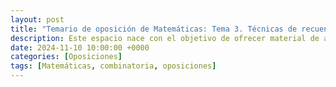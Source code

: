 ```yaml
---
layout: post
title: "Temario de oposición de Matemáticas: Tema 3. Técnicas de recuento y combinatoria."
description: Este espacio nace con el objetivo de ofrecer material de apoyo a la hora de preparar la parte teórica de la primera prueba de la oposición al cuerpo de Profesores de Enseñanza Secundaria de Matemáticas, pero también para preparar los exámenes de las asignaturas de matemáticas a un nivel equivalente de los primeros cursos universitarios de grados de ciencias.
date: 2024-11-10 10:00:00 +0000
categories: [Oposiciones]
tags: [Matemáticas, combinatoria, oposiciones]
---
```



